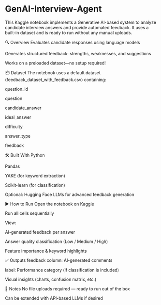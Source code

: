# GenAI-Interview-Agent
This Kaggle notebook implements a Generative AI-based system to analyze candidate interview answers and provide automated feedback. It uses a built-in dataset and is ready to run without any manual uploads.

🔍 Overview
Evaluates candidate responses using language models

Generates structured feedback: strengths, weaknesses, and suggestions

Works on a preloaded dataset—no setup required!

📦 Dataset
The notebook uses a default dataset (feedback_dataset_with_feedback.csv) containing:

question_id

question

candidate_answer

ideal_answer

difficulty

answer_type

feedback

🛠️ Built With
Python

Pandas

YAKE (for keyword extraction)

Scikit-learn (for classification)

Optional: Hugging Face LLMs for advanced feedback generation

▶️ How to Run
Open the notebook on Kaggle

Run all cells sequentially

View:

AI-generated feedback per answer

Answer quality classification (Low / Medium / High)

Feature importance & keyword highlights

✅ Outputs
feedback column: AI-generated comments

label: Performance category (if classification is included)

Visual insights (charts, confusion matrix, etc.)

📝 Notes
No file uploads required — ready to run out of the box

Can be extended with API-based LLMs if desired
